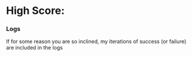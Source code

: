# High Score: 


### Logs

If for some reason you are so inclined, my iterations of success (or failure) are included in the logs
